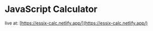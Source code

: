 # JavaScript Calculator

live at: [https://essix-calc.netlify.app/](https://essix-calc.netlify.app/)
